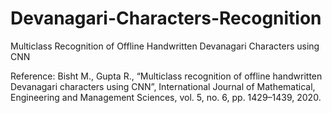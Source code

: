 # Devanagari-Characters-Recognition
Multiclass Recognition of Offline Handwritten Devanagari Characters  using CNN

Reference:
Bisht M., Gupta R., “Multiclass recognition of offline handwritten Devanagari characters using CNN”, International Journal of Mathematical, Engineering and Management Sciences, vol. 5, no. 6, pp. 1429–1439, 2020.

